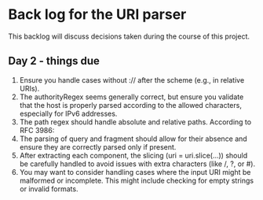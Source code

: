 # Back log for the URI parser

This backlog will discuss decisions taken during the course of this project.

## Day 2 - things due

1. Ensure you handle cases without :// after the scheme (e.g., in relative URIs).
2. The authorityRegex seems generally correct, but ensure you validate that the host is properly parsed according to the allowed characters, especially for IPv6 addresses.
3. The path regex should handle absolute and relative paths. According to RFC 3986:
4. The parsing of query and fragment should allow for their absence and ensure they are correctly parsed only if present.
5. After extracting each component, the slicing (uri = uri.slice(...)) should be carefully handled to avoid issues with extra characters (like /, ?, or #).
6. You may want to consider handling cases where the input URI might be malformed or incomplete. This might include checking for empty strings or invalid formats.

